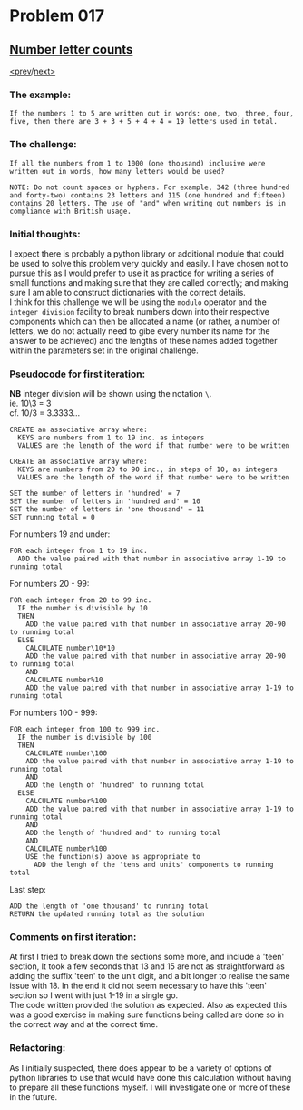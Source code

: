 # Problem 017

## [Number letter counts](https://projecteuler.net/problem=17)

[<prev](./../016_power_digit_sum/README.md)/[next>](./../README.md) 

### The example:
`If the numbers 1 to 5 are written out in words: one, two, three, four, five, then there are 3 + 3 + 5 + 4 + 4 = 19 letters used in total.`

### The challenge:
`If all the numbers from 1 to 1000 (one thousand) inclusive were written out in words, how many letters would be used?`

`NOTE: Do not count spaces or hyphens. For example, 342 (three hundred and forty-two) contains 23 letters and 115 (one hundred and fifteen) contains 20 letters. The use of "and" when writing out numbers is in compliance with British usage.`

### Initial thoughts:
I expect there is probably a python library or additional module that could be used to solve this problem very quickly and easily. I have chosen not to pursue this as I would prefer to use it as practice for writing a series of small functions and making sure that they are called correctly; and making sure I am able to construct dictionaries with the correct details.\
I think for this challenge we will be using the `modulo` operator and the `integer division` facility to break numbers down into their respective components which can then be allocated a name (or rather, a number of letters, we do not actually need to gibe every number its name for the answer to be achieved) and the lengths of these names added together within the parameters set in the original challenge.

### Pseudocode for first iteration:
**NB** integer division will be shown using the notation `\`. \
ie. 10\3 = 3 \
cf. 10/3 = 3.3333...
```
CREATE an associative array where:
  KEYS are numbers from 1 to 19 inc. as integers
  VALUES are the length of the word if that number were to be written

CREATE an associative array where:
  KEYS are numbers from 20 to 90 inc., in steps of 10, as integers
  VALUES are the length of the word if that number were to be written

SET the number of letters in 'hundred' = 7
SET the number of letters in 'hundred and' = 10
SET the number of letters in 'one thousand' = 11
SET running total = 0
```
For numbers 19 and under:
```
FOR each integer from 1 to 19 inc.
  ADD the value paired with that number in associative array 1-19 to running total
```
For numbers 20 - 99:
```
FOR each integer from 20 to 99 inc.
  IF the number is divisible by 10
  THEN 
    ADD the value paired with that number in associative array 20-90 to running total
  ELSE
    CALCULATE number\10*10
    ADD the value paired with that number in associative array 20-90 to running total
    AND
    CALCULATE number%10
    ADD the value paired with that number in associative array 1-19 to running total
```
For numbers 100 - 999:
```
FOR each integer from 100 to 999 inc.
  IF the number is divisible by 100
  THEN
    CALCULATE number\100
    ADD the value paired with that number in associative array 1-19 to running total
    AND
    ADD the length of 'hundred' to running total
  ELSE
    CALCULATE number%100
    ADD the value paired with that number in associative array 1-19 to running total
    AND
    ADD the length of 'hundred and' to running total
    AND
    CALCULATE number%100
    USE the function(s) above as appropriate to
      ADD the lengh of the 'tens and units' components to running total
```
Last step:
```
ADD the length of 'one thousand' to running total
RETURN the updated running total as the solution
```

### Comments on first iteration:
At first I tried to break down the sections some more, and include a 'teen' section, It took a few seconds that 13 and 15 are not as straightforward as adding the suffix 'teen' to the unit digit, and a bit longer to realise the same issue with 18. In the end it did not seem necessary to have this 'teen' section so I went with just 1-19 in a single go. \
The code written provided the solution as expected. Also as expected this was a good exercise in making sure functions being called are done so in the correct way and at the correct time. 

### Refactoring:
As I initially suspected, there does appear to be a variety of options of python libraries to use that would have done this calculation  without having to prepare all these functions myself. I will investigate one or more of these in the future.
